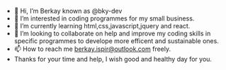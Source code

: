 - 👋 Hi, I’m Berkay known as @bky-dev
- 👀 I’m interested in coding programmes for my small business.
- 🌱 I’m currently learning html,css,javascript,jquery and react.
- 💞️ I’m looking to collaborate on help and improve my coding skills in specific programmes to develope more efficent and sustainable ones.
- 📫 How to reach me berkay.ispir@outlook.com freely.
- Thanks for your time and help, I wish good and healthy day for you.

<!---
bky-dev/bky-dev is a ✨ special ✨ repository because its `README.md` (this file) appears on your GitHub profile.
You can click the Preview link to take a look at your changes.
--->
